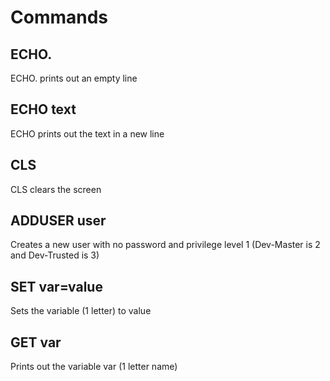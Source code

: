 # Commands
## ECHO.
ECHO. prints out an empty line
## ECHO text
ECHO <text> prints out the text in a new line
## CLS
CLS clears the screen
## ADDUSER user
Creates a new user with no password and privilege level 1 (Dev-Master is 2 and Dev-Trusted is 3)
## SET var=value
Sets the variable (1 letter) to value
## GET var
Prints out the variable var (1 letter name)
